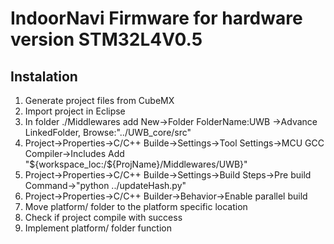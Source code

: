 # IndoorNavi Firmware for hardware version STM32L4V0.5
## Instalation
1. Generate project files from CubeMX
1. Import project in Eclipse
1. In folder ./Middlewares add New->Folder FolderName:UWB ->Advance LinkedFolder, Browse:"../UWB_core/src"
1. Project->Properties->C/C++ Builde->Settings->Tool Settings->MCU GCC Compiler->Includes Add "${workspace_loc:/${ProjName}/Middlewares/UWB}"
1. Project->Properties->C/C++ Builde->Settings->Build Steps->Pre build Command->"python ../updateHash.py"
1. Project->Properties->C/C++ Builder->Behavior->Enable parallel build
1. Move platform/ folder to the platform specific location
1. Check if project compile with success
1. Implement platform/ folder function